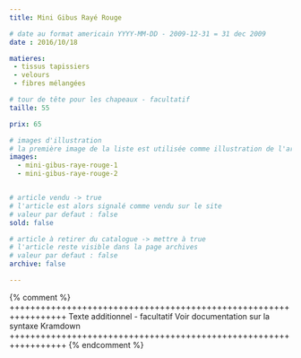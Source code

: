 ```yaml
---
title: Mini Gibus Rayé Rouge

# date au format americain YYYY-MM-DD - 2009-12-31 = 31 dec 2009
date : 2016/10/18

matieres:
 - tissus tapissiers
 - velours
 - fibres mélangées

# tour de tête pour les chapeaux - facultatif
taille: 55

prix: 65

# images d'illustration
# la première image de la liste est utilisée comme illustration de l'article dans les pages de listing.
images:
  - mini-gibus-raye-rouge-1
  - mini-gibus-raye-rouge-2


# article vendu -> true
# l'article est alors signalé comme vendu sur le site
# valeur par defaut : false
sold: false

# article à retirer du catalogue -> mettre à true
# l'article reste visible dans la page archives
# valeur par defaut : false
archive: false

---
```

{% comment %} +++++++++++++++++++++++++++++++++++++++++++++++++++++++++++++++++
              Texte additionnel - facultatif
              Voir documentation sur la syntaxe Kramdown
+++++++++++++++++++++++++++++++++++++++++++++++++++++++++++++++++ {% endcomment %}
